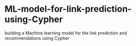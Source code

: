 # ML-model-for-link-prediction-using-Cypher

building a Machine learning model for the link prediction and recommendations using Cypher

